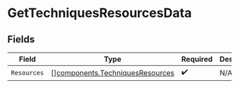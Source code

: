 # GetTechniquesResourcesData


## Fields

| Field                                                                              | Type                                                                               | Required                                                                           | Description                                                                        |
| ---------------------------------------------------------------------------------- | ---------------------------------------------------------------------------------- | ---------------------------------------------------------------------------------- | ---------------------------------------------------------------------------------- |
| `Resources`                                                                        | [][components.TechniquesResources](../../models/components/techniquesresources.md) | :heavy_check_mark:                                                                 | N/A                                                                                |